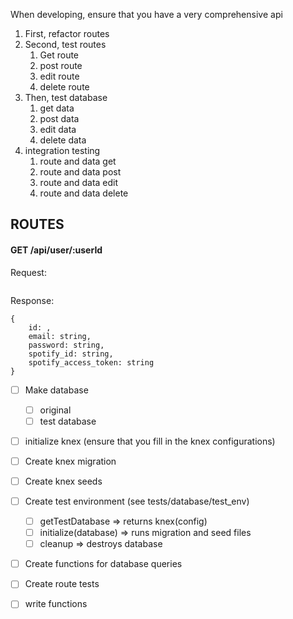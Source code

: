 When developing, ensure that you have a very comprehensive api

1. First, refactor routes
2. Second, test routes
   1. Get route
   2. post route
   3. edit route
   4. delete route
3. Then, test database
   1. get data
   2. post data
   3. edit data
   4. delete data
4. integration testing
   1. route and data get
   2. route and data post
   3. route and data edit
   4. route and data delete

## ROUTES

#### GET /api/user/:userId

Request:

```

```

Response:

```
{
    id: ,
    email: string,
    password: string,
    spotify_id: string,
    spotify_access_token: string
}

```

- [ ] Make database

  - [ ] original
  - [ ] test database

- [ ] initialize knex (ensure that you fill in the knex configurations)
- [ ] Create knex migration
- [ ] Create knex seeds
- [ ] Create test environment (see tests/database/test_env)

  - [ ] getTestDatabase => returns knex(config)
  - [ ] initialize(database) => runs migration and seed files
  - [ ] cleanup => destroys database

- [ ] Create functions for database queries
- [ ] Create route tests
- [ ] write functions
